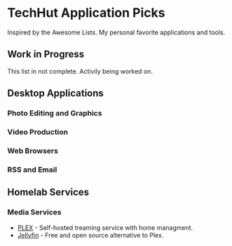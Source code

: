 # TechHut Application Picks
Inspired by the Awesome Lists. My personal favorite applications and tools.

## Work in Progress
This list in not complete. Activily being worked on.
## Desktop Applications
### Photo Editing and Graphics
### Video Production
### Web Browsers
### RSS and Email
## Homelab Services
### Media Services
* [PLEX](https://github.com/plexinc/pms-docker) - Self-hosted treaming service with home managment.
* [Jellyfin](https://github.com/jellyfin/jellyfin) - Free and open source alternative to Plex.



